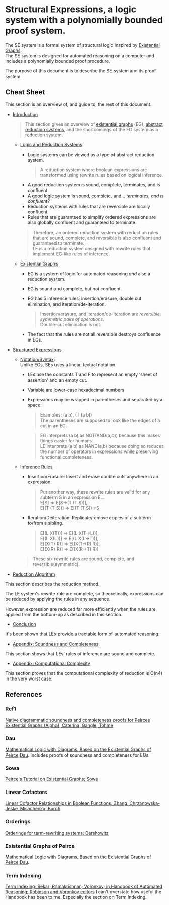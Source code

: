 # Structural Expressions, a logic system with a polynomially bounded proof system.

The SE system is a formal system of structural logic inspired by [Existential Graphs](https://en.wikipedia.org/wiki/Existential_graph).  
The SE system is designed for automated reasoning on a computer and includes a polynomially bounded proof procedure.  

The purpose of this document is to describe the SE system and its proof system.   

## Cheat Sheet

This section is an overview of, and guide to, the rest of this document.

- [Introduction](introduction.md)
	> This section gives an overview of [existential graphs](https://en.wikipedia.org/wiki/Existential_graph) (EG), 
	> [abstract reduction systems](https://en.wikipedia.org/wiki/Abstract_rewriting_system), 
	> and the shortcomings of the EG system as a reduction system.  
	
	- [Logic and Reduction Systems](introduction.md###Logic_and_Reduction_Systems)
		- Logic systems can be viewed as a type of abstract reduction system.  
			> A reduction system where boolean expressions are transformed using rewrite rules based on logical inference.  
		- A good reduction system is sound, complete, terminates, and is confluent.  
		- A good logic system is sound, complete, and... *terminates, and is confluent?*  
		- Reduction systems with rules that are reversible are locally confluent.  
		- Rules that are guaranteed to simplify ordered expressions are also globally confluent and guaranteed to terminate.  

		> Therefore, an ordered reduction system with reduction rules that are sound, complete, and reversible is also confluent and guaranteed to terminate.  
		LE is a reduction system designed with rewrite rules that implement EG-like rules of inference. 

	- [Existential Graphs](introduction.md###_Existential_Graphs)
	
		- EG is a system of logic for automated reasoning *and* also a reduction system.  
		- EG is sound and complete, but not confluent.  
		- EG has 5 inference rules; insertion/erasure, double cut elimination, and iteration/de-iteration.  

			> Insertion/erasure, and iteration/de-iteration are *reversible, symmetric pairs of operations*.  
			Double-cut elimination is not.  

		- The fact that the rules are not all reversible destroys confluence in EGs.  

- [Structured Expressions](lucid-expressions.md)  

	- [Notation/Syntax](lucid-expressions.md###_Syntax):  
		Unlike EGs, SEs uses a linear, textual notation.  
		- LEs use the constants T and F to represent an empty 'sheet of assertion' and an empty cut.
		- Variable are lower-case hexadecimal numbers 
		- Expressions may be wrapped in parentheses and separated by a space: 
			> Examples: (a b), (T (a b))  
	        The parentheses are supposed to look like the edges of a cut in an EG.

			> EG interprets (a b) as NOT(AND(a,b)) because this makes things easier for humans.  
			> LE interprets (a b) as NAND(a,b) because doing so reduces the number of operators in expressions while preserving functional completeness.  

	- [Inference Rules](lucid-expressions.md###_Inference_Rules)
		- Insertion/Erasure: Insert and erase double cuts anywhere in an expression.

			> Put another way, these rewrite rules are valid for any subterm S in an expression E...  
			> E[S] => E[S->(T (T S))],  
			> E[(T (T S))] => E[(T (T S))->S

		- Iteration/Deiteration: Replicate/remove copies of a subterm to/from a sibling. 
			> E[(L X(T))] => E[(L X(T->L))],  
			> E[(L X(L))] => E[(L X(L->T))],  
			> E[(X(T) R)] => E[(X(T->R) R)],  
			> E[(X(R) R)] => E[(X(R->T) R)] 

		> These six rewrite rules are sound, complete, and reversible(symmetric).  


	
- [Reduction Algorithm](reduction.md)

This section describes the reduction method.  

The LE system's rewrite rule are complete, so theoretically, expressions can be 
reduced by applying the rules in any sequence.  

However, expression are reduced far more efficiently when 
the rules are applied from the bottom-up as described in this section.

- [Conclusion](conclusion.md)

It's been shown that LEs provide a tractable form of automated reasoning.  

- [Appendix: Soundness and Completeness](appendix-soundness-an-completness.md)

This section shows that LEs' rules of inference are sound and complete.  

- [Appendix: Computational Complexity](appendix-complexity.md)

This section proves that the computational complexity of reduction is O(n4) in the very worst case.


## References

### Ref1
[Native diagrammatic soundness and completeness proofs for Peirces Existential Graphs (Alpha); Caterina; Gangle; Tohme](https://philsci-archive.pitt.edu/21196/1/NativeAlphaFinal.pdf)

### Dau
[Mathematical Logic with Diagrams, Based on the Existential Graphs of Peirce;Dau](http://www.dr-dau.net/Papers/habil.pdf).
Includes proofs of soundness and completeness for EGs.

### Sowa
[Peirce's Tutorial on Existential Graphs; Sowa](https://www.jfsowa.com/pubs/egtut.pdf)

### Linear Cofactors
[Linear Cofactor Relationships in Boolean Functions; Zhang, Chrzanowska-Jeske, Mishchenko, Burch](https://people.eecs.berkeley.edu/~alanmi/publications/2005/tcad05_lcr.pdf)

### Orderings
[Orderings for term-rewriting systems; Dershowitz](https://www.computer.org/csdl/proceedings-article/focs/1979/542800123/12OmNqBbI2S)

### Existential Graphs of Peirce
[Mathematical Logic with Diagrams, Based on the Existential Graphs of Peirce;Dau](http://www.dr-dau.net/Papers/habil.pdf).

### Term Indexing
[Term Indexing; Sekar; Ramakrishnan; Voronkov; in Handbook of Automated Reasoning; Robinson and Voronkov editors]()
I can't overstate how useful the Handbook has been to me.  Especially the section on Term Indexing.  
